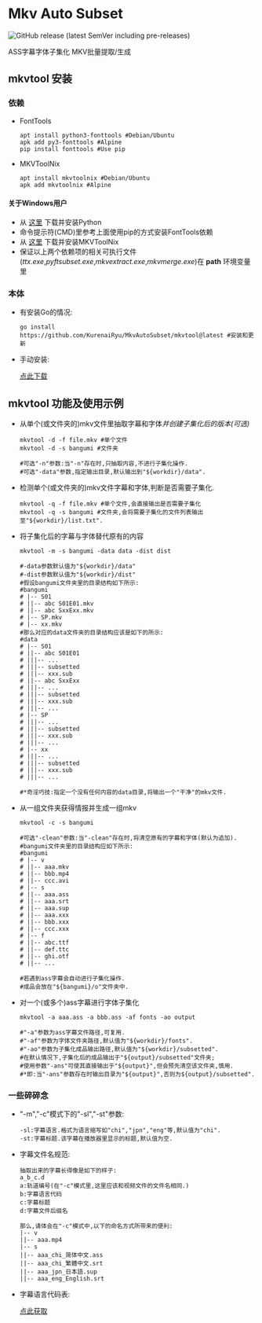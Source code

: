 # Mkv Auto Subset

![GitHub release (latest SemVer including pre-releases)](https://img.shields.io/github/v/release/KurenaiRyu/MkvAutoSubset?include_prereleases)

ASS字幕字体子集化 MKV批量提取/生成

## mkvtool 安装

### 依赖

- FontTools
  ```shell
  apt install python3-fonttools #Debian/Ubuntu
  apk add py3-fonttools #Alpine
  pip install fonttools #Use pip
  ```
- MKVToolNix
  ```shell
  apt install mkvtoolnix #Debian/Ubuntu
  apk add mkvtoolnix #Alpine
  ```
#### 关于Windows用户

- 从 [这里](https://www.python.org/downloads) 下载并安装Python
- 命令提示符(CMD)里参考上面使用pip的方式安装FontTools依赖
- 从 [这里](https://www.fosshub.com/MKVToolNix.html) 下载并安装MKVToolNix
- 保证以上两个依赖项的相关可执行文件(_ttx.exe_,_pyftsubset.exe_,_mkvextract.exe_,_mkvmerge.exe_)在 **path** 环境变量里

### 本体

- 有安装Go的情况:
  ```shell
  go install https://github.com/KurenaiRyu/MkvAutoSubset/mkvtool@latest #安装和更新
  ```
- 手动安装:

  [点此下载](https://github.com/KurenaiRyu/MkvAutoSubset/releases/latest)

## mkvtool 功能及使用示例

- 从单个(或文件夹的)mkv文件里抽取字幕和字体*并创建子集化后的版本(可选)*
  ```shell
  mkvtool -d -f file.mkv #单个文件
  mkvtool -d -s bangumi #文件夹
  
  #可选"-n"参数:当"-n"存在时,只抽取内容,不进行子集化操作.
  #可选"-data"参数,指定输出目录,默认输出到"${workdir}/data".
  ```
- 检测单个(或文件夹的)mkv文件字幕和字体,判断是否需要子集化.
  ```shell
  mkvtool -q -f file.mkv #单个文件,会直接输出是否需要子集化
  mkvtool -q -s bangumi #文件夹,会将需要子集化的文件列表输出至"${workdir}/list.txt".
  ```
- 将子集化后的字幕与字体替代原有的内容
  ```shell
  mkvtool -m -s bangumi -data data -dist dist
  
  #-data参数默认值为"${workdir}/data"
  #-dist参数默认值为"${workdir}/dist"
  #假设bangumi文件夹里的目录结构如下所示:
  #bangumi
  # |-- S01
  # ||-- abc S01E01.mkv
  # ||-- abc SxxExx.mkv
  # |-- SP.mkv
  # |-- xx.mkv
  #那么对应的data文件夹的目录结构应该是如下的所示:
  #data
  # |-- S01
  # ||-- abc S01E01
  # |||-- ...
  # |||-- subsetted
  # |||-- xxx.sub
  # ||-- abc SxxExx
  # |||-- ...
  # |||-- subsetted
  # |||-- xxx.sub
  # |||-- ...
  # |-- SP
  # |||-- ...
  # |||-- subsetted
  # |||-- xxx.sub
  # |||-- ...
  # |-- xx
  # |||-- ...
  # |||-- subsetted
  # |||-- xxx.sub
  # |||-- ...
  
  #*奇淫巧技:指定一个没有任何内容的data目录,将输出一个"干净"的mkv文件.
   ```
- 从一组文件夹获得情报并生成一组mkv
  ```shell
  mkvtool -c -s bangumi
  
  #可选"-clean"参数:当"-clean"存在时,将清空原有的字幕和字体(默认为追加).
  #bangumi文件夹里的目录结构应如下所示:
  #bangumi
  # |-- v
  # ||-- aaa.mkv
  # ||-- bbb.mp4
  # ||-- ccc.avi
  # |-- s
  # ||-- aaa.ass
  # ||-- aaa.srt
  # ||-- aaa.sup
  # ||-- aaa.xxx
  # ||-- bbb.xxx
  # ||-- ccc.xxx
  # |-- f
  # ||-- abc.ttf
  # ||-- def.ttc
  # ||-- ghi.otf
  # ||-- ...
  
  #若遇到ass字幕会自动进行子集化操作.
  #成品会放在"${bangumi}/o"文件夹中.
  ```
- 对一个(或多个)ass字幕进行字体子集化
  ```shell
  mkvtool -a aaa.ass -a bbb.ass -af fonts -ao output
  
  #"-a"参数为ass字幕文件路径,可复用.
  #"-af"参数为字体文件夹路径,默认值为"${workdir}/fonts".
  #"-ao"参数为子集化成品输出路径,默认值为"${workdir}/subsetted".
  #在默认情况下,子集化后的成品输出于"${output}/subsetted"文件夹;
  #使用参数"-ans"可使其直接输出于"${output}",但会预先清空该文件夹,慎用.
  #*即:当"-ans"参数存在时输出目录为"${output}",否则为${output}/subsetted".
  ```

### 一些碎碎念

- "-m","-c"模式下的"-sl","-st"参数:
   ```
   -sl:字幕语言.格式为语言缩写如"chi","jpn","eng"等,默认值为"chi".
   -st:字幕标题.该字幕在播放器里显示的标题,默认值为空.
   ```
- 字幕文件名规范:
  ```
  抽取出来的字幕长得像是如下的样子:
  a_b_c.d
  a:轨道编号(在"-c"模式里,这里应该和视频文件的文件名相同.)
  b:字幕语言代码
  c:字幕标题
  d:字幕文件后缀名
  
  那么,请体会在"-c"模式中,以下的命名方式所带来的便利:
  |-- v
  ||-- aaa.mp4
  |-- s
  ||-- aaa_chi_简体中文.ass
  ||-- aaa_chi_繁體中文.srt
  ||-- aaa_jpn_日本語.sup
  ||-- aaa_eng_English.srt
  ```
- 字幕语言代码表:

  [点此获取](https://www.science.co.il/language/Codes.php)